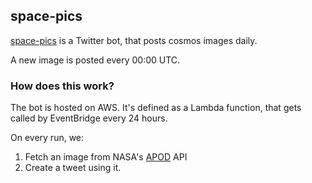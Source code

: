 ## space-pics

[space-pics](https://twitter.com/3a29_space_pics) is a Twitter bot, that posts cosmos images daily.

A new image is posted every 00:00 UTC.

### How does this work?

The bot is hosted on AWS. It's defined as a Lambda function, that gets called by EventBridge every 24 hours.

On every run, we:
1. Fetch an image from NASA's [APOD](https://apod.nasa.gov/apod/astropix.html) API
2. Create a tweet using it.
